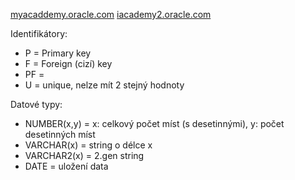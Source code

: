 [myacaddemy.oracle.com](myacademy.oracle.com)
[iacademy2.oracle.com](iacademy2.oracle.com)

Identifikátory:
* P = Primary key
* F = Foreign (cizí) key
* PF = 
* U = unique, nelze mít 2 stejný hodnoty

Datové typy:
* NUMBER(x,y) = x: celkový počet míst (s desetinnými), y: počet desetinných míst
* VARCHAR(x) = string o délce x
* VARCHAR2(x) = 2.gen string
* DATE = uložení data

